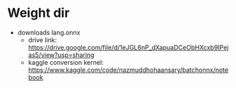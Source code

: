# Weight dir
* downloads lang.onnx 
    * drive link: https://drive.google.com/file/d/1eJGL6nP_dXapuaDCeObHXcxb9IPejas5/view?usp=sharing
    * kaggle conversion kernel: https://www.kaggle.com/code/nazmuddhohaansary/batchonnx/notebook